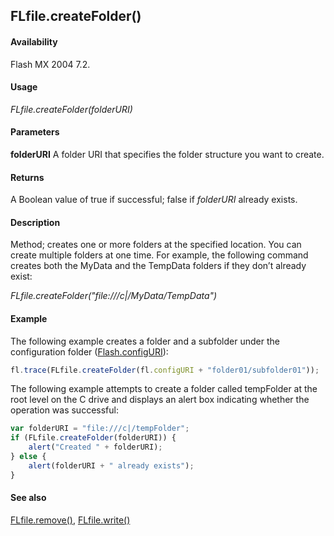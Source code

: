 ## FLfile.createFolder()

#### Availability

Flash MX 2004 7.2.

#### Usage

*FLfile.createFolder(folderURI)*

#### Parameters

**folderURI** A folder URI that specifies the folder structure you want to create.

#### Returns

A Boolean value of true if successful; false if *folderURI* already exists.

#### Description

Method; creates one or more folders at the specified location.
You can create multiple folders at one time. For example, the following command creates both the MyData and the TempData folders if they don’t already exist:

*FLfile.createFolder("file:///c\|/MyData/TempData")*

#### Example

The following example creates a folder and a subfolder under the configuration folder ([Flash.configURI](../Flash_object_/Flash13.md)):

```javascript
fl.trace(FLfile.createFolder(fl.configURI + "folder01/subfolder01"));
```

The following example attempts to create a folder called tempFolder at the root level on the C drive and displays an alert box indicating whether the operation was successful:

```javascript
var folderURI = "file:///c|/tempFolder";
if (FLfile.createFolder(folderURI)) {
    alert("Created " + folderURI);
} else {
    alert(folderURI + " already exists");
}
```

#### See also

[FLfile.remove()](../FLfile_object/FLfile12.md), [FLfile.write()](../FLfile_object/FLfile15.md)
